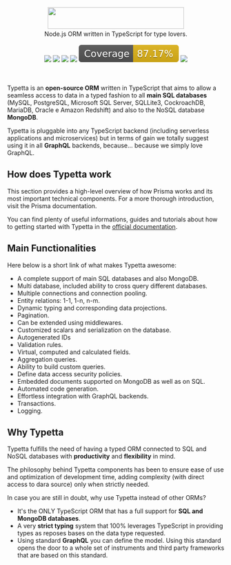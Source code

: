 <div align="center">
  <br/>
  <br/>
  <a href="https://twinlogix.github.io/typetta/">
    <img src="https://raw.githubusercontent.com/twinlogix/typetta/master/docs/assets/img/logo.png" width="316" height="50">
  </a>
  <br/>
  Node.js ORM written in TypeScript for type lovers.
  <br/>
  <br/>
  <div>
    <a href="https://www.npmjs.com/package/@twinlogix/typetta" target="_blank"><img src="https://badge.fury.io/js/@twinlogix%2Ftypetta.svg" /></a>
    <a href="https://opensource.org/licenses/Apache-2.0" target="_blank"><img src="https://img.shields.io/badge/License-Apache_2.0-blue.svg"/></a>
    <img src="https://github.com/twinlogix/typetta/actions/workflows/build-and-test.yml/badge.svg" />    
    <a href="https://www.codacy.com/gh/twinlogix/typetta/dashboard?utm_source=github.com&amp;utm_medium=referral&amp;utm_content=twinlogix/typetta&amp;utm_campaign=Badge_Grade" target="_blank"><img src="https://app.codacy.com/project/badge/Grade/3c49f8a206cf4deeb41b289d151434f7"/></a>
    <img src="https://raw.githubusercontent.com/twinlogix/typetta/master/coverage/badge.svg" />
    <a href="https://discord.com/channels/949666776030003220" target="_blank"><img src="https://img.shields.io/discord/949666776030003220?label=discord"/></a> 
  </div>
  <br/>
  <br/>
</div>

Typetta is an **open-source ORM** written in TypeScript that aims to allow a seamless access to data in a typed fashion to all **main SQL databases** (MySQL, PostgreSQL, Microsoft SQL Server, SQLLite3, CockroachDB, MariaDB, Oracle e Amazon Redshift) and also to the NoSQL database **MongoDB**.

Typetta is pluggable into any TypeScript backend (including serverless applications and microservices) but in terms of gain we totally suggest using it in all **GraphQL** backends, because... because we simply love GraphQL.

## How does Typetta work

This section provides a high-level overview of how Prisma works and its most important technical components. For a more thorough introduction, visit the Prisma documentation.

You can find plenty of useful informations, guides and tutorials about how to getting started with Typetta in the [official documentation](https://twinlogix.github.io/typetta/).

## Main Functionalities

Here below is a short link of what makes Typetta awesome:

-   A complete support of main SQL databases and also MongoDB.
-   Multi database, included ability to cross query different databases.
-   Multiple connections and connection pooling.
-   Entity relations: 1-1, 1-n, n-m.
-   Dynamic typing and corresponding data projections.
-   Pagination.
-   Can be extended using middlewares.
-   Customized scalars and serialization on the database.
-   Autogenerated IDs
-   Validation rules.
-   Virtual, computed and calculated fields.
-   Aggregation queries.
-   Ability to build custom queries.
-   Define data access security policies.
-   Embedded documents supported on MongoDB as well as on SQL.
-   Automated code generation.
-   Effortless integration with GraphQL backends.
-   Transactions.
-   Logging.

## Why Typetta

Typetta fulfills the need of having a typed ORM connected to SQL and NoSQL databases with **productivity** and **flexibility** in mind.

The philosophy behind Typetta components has been to ensure ease of use and optimization of development time, adding complexity (with direct access to dara source) only when strictly needed.

In case you are still in doubt, why use Typetta instead of other ORMs?

-   It's the ONLY TypeScript ORM that has a full support for **SQL and MongoDB databases**.
-   A very **strict typing** system that 100% leverages TypeScript in providing types as reposes bases on the data type requested.
-   Using standard **GraphQL** you can define the model. Using this standard opens the door  to a whole set of instruments and third party frameworks that are based on this standard.
